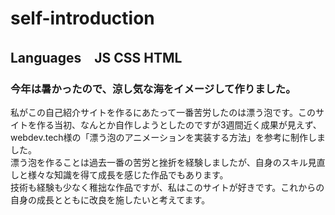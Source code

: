 # self-introduction
## Languages　JS CSS HTML
### 今年は暑かったので、涼し気な海をイメージして作りました。   
私がこの自己紹介サイトを作るにあたって一番苦労したのは漂う泡です。このサイトを作る当初、なんとか自作しようとしたのですが3週間近く成果が見えず、webdev.tech様の「漂う泡のアニメーションを実装する方法」を参考に制作しました。    
漂う泡を作ることは過去一番の苦労と挫折を経験しましたが、自身のスキル見直しと様々な知識を得て成長を感じた作品でもあります。    
技術も経験も少なく稚拙な作品ですが、私はこのサイトが好きです。これからの自身の成長とともに改良を施したいと考えてます。
